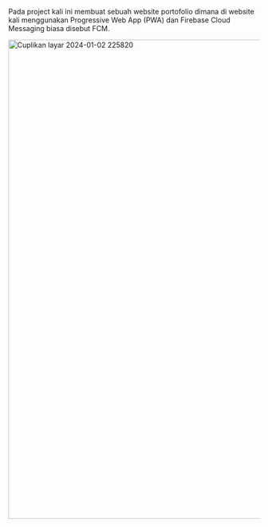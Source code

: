 Pada project kali ini membuat sebuah website portofolio dimana di website kali menggunakan Progressive Web App (PWA) dan Firebase Cloud Messaging biasa disebut FCM.

<img width="960" alt="Cuplikan layar 2024-01-02 225820" src="https://github.com/SigitJanuarto0/21156006-Sigit-RegPagi-SI-Sem5-UAS-PWA/assets/146406250/81458b93-2306-4e0e-8a7d-d761de38cb46">
